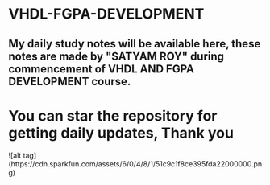 # VHDL-FGPA-DEVELOPMENT
<h2>My daily study notes will be available here, these notes are made by "SATYAM ROY"  during commencement of VHDL AND FGPA DEVELOPMENT course. <h2>
<h1>You can star the repository for getting daily updates, Thank you </h1>
![alt tag](https://cdn.sparkfun.com/assets/6/0/4/8/1/51c9c1f8ce395fda22000000.png)
